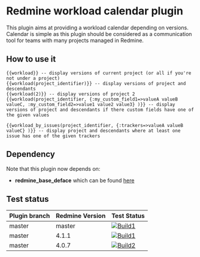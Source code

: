 # Redmine workload calendar plugin

This plugin aims at providing a workload calendar depending on versions. Calendar is simple as this 
plugin should be considered as a communication tool for teams with many projects managed in Redmine.


## How to use it

    {{workload}} -- display versions of current project (or all if you're not under a project)
    {{workload(project_identifier)}} -- display versions of project and descendants
    {{workload(2)}} -- display versions of project 2
    {{workload(project_identifier, {:my_custom_field1=>valueA valueB valueC, :my_custom_field2=>value1 value2 value3} )}} -- display versions of project and descendants if there custom fields have one of the given values
    
    {{workload_by_issues(project_identifier, {:trackers=>valueA valueB valueC} )}} -- display project and descendants where at least one issue has one of the given trackers


## Dependency

Note that this plugin now depends on:
* **redmine_base_deface** which can be found [here](https://github.com/jbbarth/redmine_base_deface)

## Test status

|Plugin branch| Redmine Version   | Test Status       |
|-------------|-------------------|-------------------|
|master       | master            | [![Build1][1]][5] |  
|master       | 4.1.1             | [![Build1][2]][5] |  
|master       | 4.0.7             | [![Build2][3]][5] |

[1]: https://travis-matrix-badges.herokuapp.com/repos/jbbarth/redmine_workload_calendar/branches/master/1
[2]: https://travis-matrix-badges.herokuapp.com/repos/jbbarth/redmine_workload_calendar/branches/master/2
[3]: https://travis-matrix-badges.herokuapp.com/repos/jbbarth/redmine_workload_calendar/branches/master/3
[5]: https://travis-ci.com/jbbarth/redmine_workload_calendar
